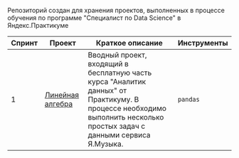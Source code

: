 Репозиторий создан для хранения проектов, выполненных в процессе обучения по программе "Специалист по Data Science" в Яндекс.Практикуме

| Спринт | Проект | Краткое описание | Инструменты |
| --- | --- | --- | --- |
| 1 | [Линейная алгебра](https://github.com/kruspe2009/yandex_praktikum_da/blob/main/01.%20%D0%92%D0%B2%D0%B5%D0%B4%D0%B5%D0%BD%D0%B8%D0%B5%20%D0%B2%20%D0%BF%D1%80%D0%BE%D1%84%D0%B5%D1%81%D1%81%D0%B8%D1%8E%20%22%D0%90%D0%BD%D0%B0%D0%BB%D0%B8%D1%82%D0%B8%D0%BA%20%D0%B4%D0%B0%D0%BD%D0%BD%D1%8B%D1%85%22/da_intro_project.ipynb) | Вводный проект, входящий в бесплатную часть курса "Аналитик данных" от Практикуму. В процессе необходимо выполнить несколько простых задач с данными сервиса Я.Музыка. | `pandas`|